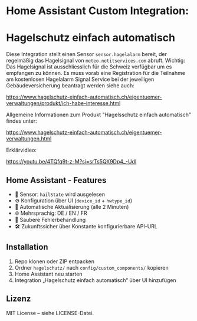 # Home Assistant Custom Integration: 
# Hagelschutz einfach automatisch

Diese Integration stellt einen Sensor `sensor.hagelalarm` bereit, der regelmäßig das Hagelsignal von `meteo.netitservices.com` abruft.
Wichtig: Das Hagelsignal ist ausschliesslich für die Schweiz verfügbar um es empfangen zu können.  Es muss vorab eine Registration für die
Teilnahme am kostenlosen Hagelalarm Signal Service bei der jeweiligen Gebäudeversicherung beantragt werden siehe auch: 

https://www.hagelschutz-einfach-automatisch.ch/eigentuemer-verwaltungen/produkt/ich-habe-interesse.html

Allgemeine Informationen zum Produkt "Hagelsschutz einfach automatisch" findes unter:

https://www.hagelschutz-einfach-automatisch.ch/eigentuemer-verwaltungen.html

Erklärvidieo:

https://youtu.be/4TQfq9t-z-M?si=srTs5QX9Dp4_-UdI  

## Home Assistant - Features

- 🧩 Sensor: `hailState` wird ausgelesen
- ⚙️ Konfiguration über UI (`device_id` + `hwtype_id`)
- 🔄 Automatische Aktualisierung (alle 2 Minuten)
- 🌐 Mehrsprachig: DE / EN / FR
- 🔐 Saubere Fehlerbehandlung
- 🛠 Zukunftssicher über Konstante konfigurierbare API-URL

## Installation

1. Repo klonen oder ZIP entpacken
2. Ordner `hagelschutz/` nach `config/custom_components/` kopieren
3. Home Assistant neu starten
4. Integration „Hagelschutz einfach automatisch“ über UI hinzufügen

## Lizenz

MIT License – siehe LICENSE-Datei.
